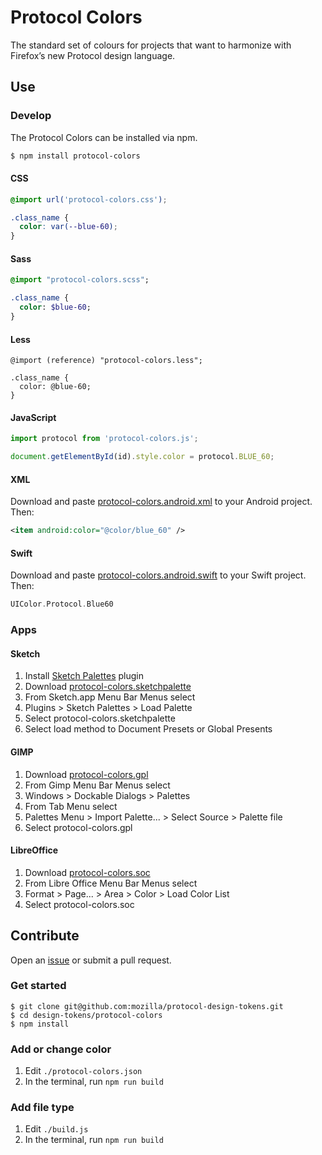 # Protocol Colors

The standard set of colours for projects that want to harmonize with Firefox’s new Protocol design language.

## Use

### Develop

The Protocol Colors can be installed via npm.

```bash
$ npm install protocol-colors
```

#### CSS

```css
@import url('protocol-colors.css');

.class_name {
  color: var(--blue-60);
}
```

#### Sass

```Sass
@import "protocol-colors.scss";

.class_name {
  color: $blue-60;
}
```

#### Less

```less
@import (reference) "protocol-colors.less";

.class_name {
  color: @blue-60;
}
```

#### JavaScript

```js
import protocol from 'protocol-colors.js';

document.getElementById(id).style.color = protocol.BLUE_60;
```

#### XML

Download and paste [protocol-colors.android.xml](https://github.com/mozilla/protocol-design-tokens/raw/master/protocol-colors/protocol-colors.android.xml) to your Android project. Then:

```xml
<item android:color="@color/blue_60" />
```

#### Swift

Download and paste [protocol-colors.android.swift](https://github.com/mozilla/protocol-design-tokens/raw/master/protocol-colors/protocol-colors.android.swift) to your Swift project. Then:

```swift
UIColor.Protocol.Blue60
```

### Apps

#### Sketch

1. Install [Sketch Palettes](https://github.com/andrewfiorillo/sketch-palettes/) plugin
2. Download [protocol-colors.sketchpalette](https://github.com/mozilla/protocol-design-tokens/raw/master/protocol-colors/protocol-colors.sketchpalette)
3. From Sketch.app Menu Bar Menus select
4. Plugins > Sketch Palettes > Load Palette
5. Select protocol-colors.sketchpalette
6. Select load method to Document Presets or Global Presents

#### GIMP

1. Download [protocol-colors.gpl](https://github.com/mozilla/protocol-design-tokens/raw/master/protocol-colors/protocol-colors.gpl)
2. From Gimp Menu Bar Menus select
3. Windows > Dockable Dialogs > Palettes
4. From Tab Menu select
5. Palettes Menu > Import Palette... > Select Source > Palette file
6. Select protocol-colors.gpl

#### LibreOffice

1. Download [protocol-colors.soc](https://github.com/mozilla/protocol-design-tokens/raw/master/protocol-colors/protocol-colors.soc)
2. From Libre Office Menu Bar Menus select
3. Format > Page... > Area > Color > Load Color List
4. Select protocol-colors.soc

## Contribute

Open an [issue](https://github.com/mozilla/protocol-design-tokens/issues/new) or submit a pull request.

### Get started

```
$ git clone git@github.com:mozilla/protocol-design-tokens.git
$ cd design-tokens/protocol-colors
$ npm install
```

### Add or change color

1. Edit `./protocol-colors.json`
2. In the terminal, run `npm run build`

### Add file type

1. Edit `./build.js`
2. In the terminal, run `npm run build`



